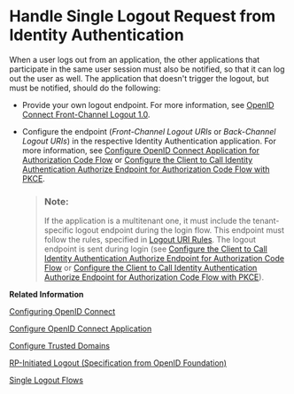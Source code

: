 <!-- loio2ae38a527a3841b8839ed728cccdbf67 -->

# Handle Single Logout Request from Identity Authentication



When a user logs out from an application, the other applications that participate in the same user session must also be notified, so that it can log out the user as well. The application that doesn't trigger the logout, but must be notified, should do the following:

-   Provide your own logout endpoint. For more information, see [OpenID Connect Front-Channel Logout 1.0](https://openid.net/specs/openid-connect-frontchannel-1_0.html#RPLogout).
-   Configure the endpoint \(*Front-Channel Logout URIs* or *Back-Channel Logout URIs*\) in the respective Identity Authentication application. For more information, see [Configure OpenID Connect Application for Authorization Code Flow](configure-openid-connect-application-for-authorization-code-flow-4a94254.md) or [Configure the Client to Call Identity Authentication Authorize Endpoint for Authorization Code Flow with PKCE](configure-the-client-to-call-identity-authentication-authorize-endpoint-for-authorization-a721157.md).

    > ### Note:  
    > If the application is a multitenant one, it must include the tenant-specific logout endpoint during the login flow. This endpoint must follow the rules, specified in [Logout URI Rules](logout-uri-rules-789c752.md). The logout endpoint is sent during login \(see [Configure the Client to Call Identity Authentication Authorize Endpoint for Authorization Code Flow](configure-the-client-to-call-identity-authentication-authorize-endpoint-for-authorization-94ff0b4.md) or [Configure the Client to Call Identity Authentication Authorize Endpoint for Authorization Code Flow with PKCE](configure-the-client-to-call-identity-authentication-authorize-endpoint-for-authorization-a721157.md)\).


**Related Information**  


[Configuring OpenID Connect](configuring-openid-connect-a789c9c.md "You can use Identity Authentication for authentication in OpenID Connect protected applications.")

[Configure OpenID Connect Application](configure-openid-connect-application-8a0aa2e.md "This document is intended to help you configure an OpenID Connect application in the administration console for SAP Cloud Identity Services.")

[Configure Trusted Domains](configure-trusted-domains-08fa1fe.md "Service providers that delegate authentication to Identity Authentication can protect their applications when using embedded frames, also called overlays, or when allowing user self-registration.")

[RP-Initiated Logout \(Specification from OpenID Foundation\)](https://openid.net/specs/openid-connect-rpinitiated-1_0.html "Specification from OpenID Foundation")

[Single Logout Flows](../Development/single-logout-flows-0584b5f.md "It's good practice to encourage users of your applications to log out at the end of their session. If malicious users can access user sessions, either by gaining access to artifacts such as cookies or by finding unattended clients, malicious users can impersonate the rightful owners of the sessions.")

